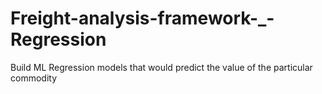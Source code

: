 # Freight-analysis-framework-_-Regression
 Build ML Regression models that would predict the value of the particular commodity 
